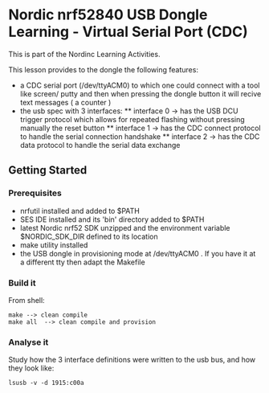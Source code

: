 # Nordic nrf52840 USB Dongle Learning - Virtual Serial Port (CDC)


This is part of the Nordinc Learning Activities.

This lesson provides to the dongle the following features:
* a CDC serial port (/dev/ttyACM0) to which one could connect with a tool like screen/ putty and then when pressing the dongle button it will recive text messages ( a counter )
* the usb spec with 3 interfaces:
** interface 0 -> has the USB DCU trigger protocol which allows for repeated flashing without pressing manually the reset button
** interface 1 -> has the CDC connect protocol to handle the serial connection handshake 
** interface 2 -> has the CDC data protocol to handle the serial data exchange 


## Getting Started

### Prerequisites

* nrfutil installed and added to $PATH
* SES IDE installed and its 'bin' directory added to $PATH
* latest Nordic nrf52 SDK unzipped and the environment variable $NORDIC_SDK_DIR defined to its location
* make utility installed
* the USB dongle in provisioning mode at /dev/ttyACM0 . If you have it at a different tty then adapt the Makefile 

### Build it

From shell:
```
make --> clean compile
make all  --> clean compile and provision 
```

### Analyse it

Study how the 3 interface definitions were written to the usb bus, and how they look like:


```
lsusb -v -d 1915:c00a
```